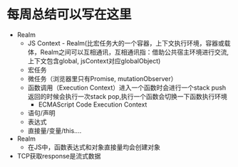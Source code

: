 # 每周总结可以写在这里
 - Realm
    - JS Context - Realm(比宏任务大的一个容器，上下文执行环境，容器或载体，Realm之间可以互相通讯，互相通讯指：借助公共宿主环境进行交流,上下文包含global, jsContext对应globalObject)
    - 宏任务
    - 微任务（浏览器里只有Promise, mutationObserver）
    - 函数调用（Execution Context）进入一个函数时会进行一个stack push返回的时候会执行一次stack pop,执行一个函数会切换一下函数执行环境
      - ECMAScript Code Execution Context
    - 语句/声明
    - 表达式
    - 直接量/变量/this....
  - Realm
    - 在JS中，函数表达式和对象直接量均会创建对象
  - TCP获取response是流式数据